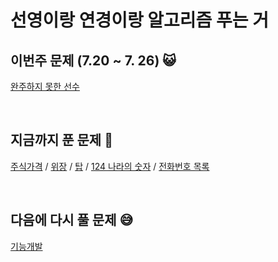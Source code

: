 # 선영이랑 연경이랑 알고리즘 푸는 거
## 이번주 문제 (7.20 ~ 7. 26) 😺
[완주하지 못한 선수](https://programmers.co.kr/learn/courses/30/lessons/42576)

<br>

## 지금까지 푼 문제 🥳
[주식가격](https://programmers.co.kr/learn/courses/30/lessons/42584) / [위장](https://programmers.co.kr/learn/courses/30/lessons/42578) / [탑](https://programmers.co.kr/learn/courses/30/lessons/42588
) / [124 나라의 숫자](https://programmers.co.kr/learn/courses/30/lessons/12899) / [전화번호 목록](https://programmers.co.kr/learn/courses/30/lessons/42577)

<br>

## 다음에 다시 풀 문제 😅
[기능개발](https://programmers.co.kr/learn/courses/30/lessons/42586)

